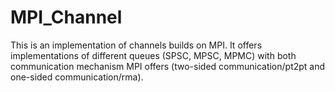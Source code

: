 # MPI_Channel #

This is an implementation of channels builds on MPI. It offers implementations of different queues (SPSC, MPSC, MPMC) 
with both communication mechanism MPI offers (two-sided communication/pt2pt and one-sided communication/rma).
